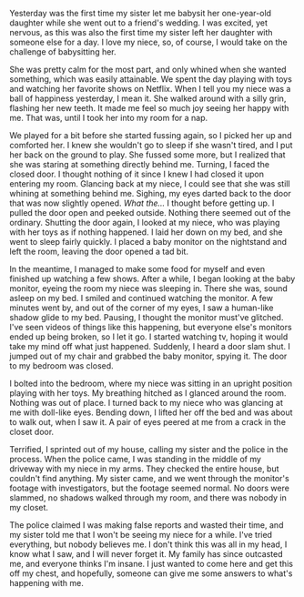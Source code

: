 Yesterday was the first time my sister let me babysit her one-year-old daughter while she went out to a friend's wedding. I was excited, yet nervous, as this was also the first time my sister left her daughter with someone else for a day. I love my niece, so, of course, I would take on the challenge of babysitting her.

She was pretty calm for the most part, and only whined when she wanted something, which was easily attainable. We spent the day playing with toys and watching her favorite shows on Netflix. When I tell you my niece was a ball of happiness yesterday, I mean it. She walked around with a silly grin, flashing her new teeth. It made me feel so much joy seeing her happy with me. That was, until I took her into my room for a nap.

We played for a bit before she started fussing again, so I picked her up and comforted her. I knew she wouldn't go to sleep if she wasn't tired, and I put her back on the ground to play. She fussed some more, but I realized that she was staring at something directly behind me. Turning, I faced the closed door. I thought nothing of it since I knew I had closed it upon entering my room. Glancing back at my niece, I could see that she was still whining at something behind me. Sighing, my eyes darted back to the door that was now slightly opened. *What the...* I thought before getting up. I pulled the door open and peeked outside. Nothing there seemed out of the ordinary. Shutting the door again, I looked at my niece, who was playing with her toys as if nothing happened. I laid her down on my bed, and she went to sleep fairly quickly. I placed a baby monitor on the nightstand and left the room, leaving the door opened a tad bit.

In the meantime, I managed to make some food for myself and even finished up watching a few shows. After a while, I began looking at the baby monitor, eyeing the room my niece was sleeping in. There she was, sound asleep on my bed. I smiled and continued watching the monitor. A few minutes went by, and out of the corner of my eyes, I saw a human-like shadow glide to my bed. Pausing, I thought the monitor must've glitched. I've seen videos of things like this happening, but everyone else's monitors ended up being broken, so I let it go. I started watching tv, hoping it would take my mind off what just happened. Suddenly, I heard a door slam shut. I jumped out of my chair and grabbed the baby monitor, spying it. The door to my bedroom was closed.

I bolted into the bedroom, where my niece was sitting in an upright position playing with her toys. My breathing hitched as I glanced around the room. Nothing was out of place. I turned back to my niece who was glancing at me with doll-like eyes. Bending down, I lifted her off the bed and was about to walk out, when I saw it. A pair of eyes peered at me from a crack in the closet door. 

Terrified, I sprinted out of my house, calling my sister and the police in the process. When the police came, I was standing in the middle of my driveway with my niece in my arms. They checked the entire house, but couldn't find anything. My sister came, and we went through the monitor's footage with investigators, but the footage seemed normal. No doors were slammed, no shadows walked through my room, and there was nobody in my closet. 

The police claimed I was making false reports and wasted their time, and my sister told me that I won't be seeing my niece for a while. I've tried everything, but nobody believes me. I don't think this was all in my head, I know what I saw, and I will never forget it. My family has since outcasted me, and everyone thinks I'm insane. I just wanted to come here and get this off my chest, and hopefully, someone can give me some answers to what's happening with me.